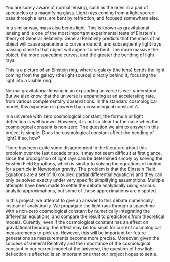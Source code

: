 You are surely aware of normal lensing, such as the ones in a pair of spectacles or a magnifying glass. Light rays coming from a light source pass through a lens, are bent by refraction, and focused somewhere else. 

In a similar way, mass also bends light. This is known as gravitational lensing and is one of the most important experimental tests of Einstein's theory of General Relativity. General Relativity predicts that the mass of an object will cause spacetime to curve around it, and subsequently light rays passing close to that object will appear to be bent. The more massive the object, the more spacetime curves, and the greater the bending of light rays. 

This is a picture of an Einstein ring, where a galaxy (the lens) bends the light coming from the galaxy (the light source) directly behind it, focusing the light into a visible ring. 

Normal gravitational lensing in an expanding universe is well understood. But we also know that the universe is expanding at an accelerating rate, from various complementary observations. In the standard cosmological model, this expansion is powered by a cosmological constant $\Lambda$. 

In a universe with zero cosmological constant, the formula or light deflection is well known. However, it is not so clear for the case when the cosmological constant is non-zero. The question we aim to answer in this project is simple: Does the cosmological constant affect the bending of light? If so, how? 

There has been quite some disagreement in the literature about this problem over the last decade or so. It may not seem difficult at first glance, since the propagation of light rays can be determined simply by solving the Einstein Field Equations, which is similar to solving the equations of motion for a particle in Newtonian gravity. The problem is that the Einstein Field Equations are a set of 10 coupled partial differential equations and they can only be solved exactly under very specific simplifying assumptions. Multiple attempts have been made to settle the debate analytically using various analytic approximations, but some of these approximations are disputed. 

In this project, we attempt to give an answer to this debate numerically instead of analytically. We propagate the light rays through a spacetime with a non-zero cosmological constant by numerically integrating the differential equations, and compare the result to predictions from theoretical models. Curently, even if the cosmological constant has an effect on gravitational bending, the effect may be too small for current cosmological measurements to pick up. However, this will be important for future generations as measurements become more precise. Moreover, given the success of General Relativity and the importance of the cosmological constant in our current model of the universe, the question of how light deflection is affected is an important one that our project hopes to settle. 